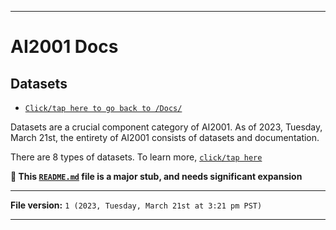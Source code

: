 
***

# AI2001 Docs

## Datasets

- [`Click/tap here to go back to /Docs/`](/Docs/)

Datasets are a crucial component category of AI2001. As of 2023, Tuesday, March 21st, the entirety of AI2001 consists of datasets and documentation.

There are 8 types of datasets. To learn more, [`click/tap here`](/Docs/Datasets/Types/)

**🌱️ This [`README.md`](/Docs/Datasets/README.md) file is a major stub, and needs significant expansion**

***

**File version:** `1 (2023, Tuesday, March 21st at 3:21 pm PST)`

***

